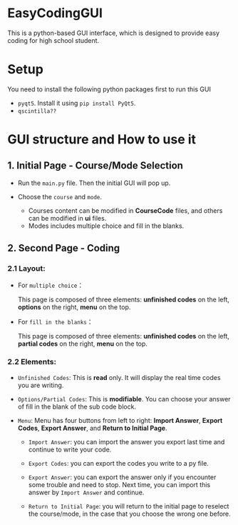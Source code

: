 # EasyCodingGUI
This is a python-based GUI interface, which is designed to provide easy coding for high school student.

# Setup
You need to install the following python packages first to run this GUI
  * `pyqt5`. Install it using `pip install PyQt5`.
  * `qscintilla??`
  

# GUI structure and How to use it
## 1. Initial Page - Course/Mode Selection
- Run the `main.py` file. Then the initial GUI will pop up.

- Choose the `course` and `mode`. 
    * Courses content can be modified in **CourseCode** files, and others can be modified in **ui** files. 
    * Modes includes multiple choice and fill in the blanks.


## 2. Second Page - Coding 
  ### 2.1 Layout:
  - For `multiple choice`：
  
      This page is composed of three elements: **unfinished codes** on the left, **options** on the right, **menu** on the top.

  - For `fill in the blanks`：
  
      This page is composed of three elements: **unfinished codes** on the left, **partial codes** on the right, **menu** on the top.
  
  ### 2.2 Elements:
  - `Unfinished Codes`:
  This is **read** only. It will display the real time codes you are writing.
 
  - `Options/Partial Codes`: 
  This is **modifiable**. You can choose your answer of fill in the blank of the sub code block.
  
  - `Menu`:
  Menu has four buttons from left to right: **Import Answer**, **Export Codes**, **Export Answer**, and **Return to Initial Page**.
  
    * `Import Answer`: you can import the answer you export last time and continue to write your code.
  
    * `Export Codes`: you can export the codes you write to a py file.
  
    * `Export Answer`: you can export the answer only if you encounter some trouble and need to stop. Next time, you can import this answer by `Import Answer` and continue.
  
    * `Return to Initial Page`: you will return to the initial page to reselect the course/mode, in the case that you choose the wrong one before.
